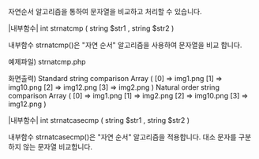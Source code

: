 자연순서 알고리즘을 통하여 문자열을 비교하고 처리할 수 있습니다.

|내부함수|
int strnatcmp ( string $str1 , string $str2 )

내부함수 strnatcmp()은 "자연 순서" 알고리즘을 사용하여 문자열을 비교 합니다.

예제파일) strnatcmp.php
<?php
	$arr1 = $arr2 = array("img12.png", "img10.png", "img2.png", "img1.png");
	echo "Standard string comparison\n";
	usort($arr1, "strcmp");
	print_r($arr1);
	
	echo "\nNatural order string comparison\n";
	usort($arr2, "strnatcmp");
	print_r($arr2);
?> 

화면출력)
Standard string comparison Array ( [0] => img1.png [1] => img10.png [2] => img12.png [3] => img2.png )
Natural order string comparison Array ( [0] => img1.png [1] => img2.png [2] => img10.png [3] => img12.png ) 

|내부함수|
int strnatcasecmp ( string $str1 , string $str2 )

내부함수 strnatcasecmp()은 "자연 순서" 알고리즘을 적용합니다. 대소 문자를 구분하지 않는 문자열 비교합니다.

